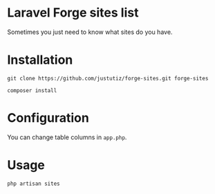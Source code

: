 # Laravel Forge sites list
Sometimes you just need to know what sites do you have.

# Installation
```
git clone https://github.com/justutiz/forge-sites.git forge-sites
```
```
composer install
```

# Configuration
You can change table columns in `app.php`.

# Usage
`php artisan sites`
